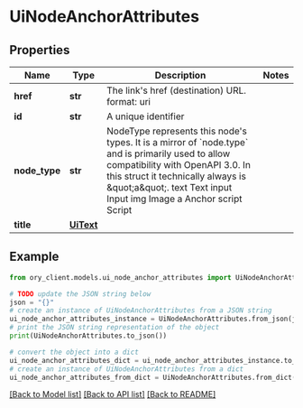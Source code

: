 # UiNodeAnchorAttributes


## Properties

Name | Type | Description | Notes
------------ | ------------- | ------------- | -------------
**href** | **str** | The link&#39;s href (destination) URL.  format: uri | 
**id** | **str** | A unique identifier | 
**node_type** | **str** | NodeType represents this node&#39;s types. It is a mirror of &#x60;node.type&#x60; and is primarily used to allow compatibility with OpenAPI 3.0.  In this struct it technically always is \&quot;a\&quot;. text Text input Input img Image a Anchor script Script | 
**title** | [**UiText**](UiText.md) |  | 

## Example

```python
from ory_client.models.ui_node_anchor_attributes import UiNodeAnchorAttributes

# TODO update the JSON string below
json = "{}"
# create an instance of UiNodeAnchorAttributes from a JSON string
ui_node_anchor_attributes_instance = UiNodeAnchorAttributes.from_json(json)
# print the JSON string representation of the object
print(UiNodeAnchorAttributes.to_json())

# convert the object into a dict
ui_node_anchor_attributes_dict = ui_node_anchor_attributes_instance.to_dict()
# create an instance of UiNodeAnchorAttributes from a dict
ui_node_anchor_attributes_from_dict = UiNodeAnchorAttributes.from_dict(ui_node_anchor_attributes_dict)
```
[[Back to Model list]](../README.md#documentation-for-models) [[Back to API list]](../README.md#documentation-for-api-endpoints) [[Back to README]](../README.md)


